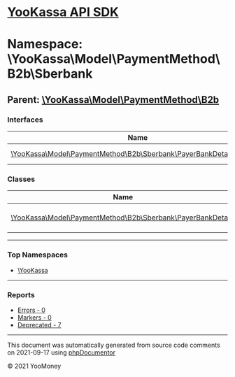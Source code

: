 # [YooKassa API SDK](../home.md)

# Namespace: \YooKassa\Model\PaymentMethod\B2b\Sberbank
## Parent: [\YooKassa\Model\PaymentMethod\B2b](../namespaces/yookassa-model-paymentmethod-b2b.md)
### Interfaces
| Name | Summary |
| ---- | ------- |
| [\YooKassa\Model\PaymentMethod\B2b\Sberbank\PayerBankDetailsInterface](../classes/YooKassa-Model-PaymentMethod-B2b-Sberbank-PayerBankDetailsInterface.md) | Interface PayerBankDetailsInterface |
### Classes
| Name | Summary |
| ---- | ------- |
| [\YooKassa\Model\PaymentMethod\B2b\Sberbank\PayerBankDetails](../classes/YooKassa-Model-PaymentMethod-B2b-Sberbank-PayerBankDetails.md) | Банковские реквизиты плательщика |

---

### Top Namespaces

* [\YooKassa](../namespaces/yookassa.md)

---

### Reports
* [Errors - 0](../reports/errors.md)
* [Markers - 0](../reports/markers.md)
* [Deprecated - 7](../reports/deprecated.md)

---

This document was automatically generated from source code comments on 2021-09-17 using [phpDocumentor](http://www.phpdoc.org/)

&copy; 2021 YooMoney
